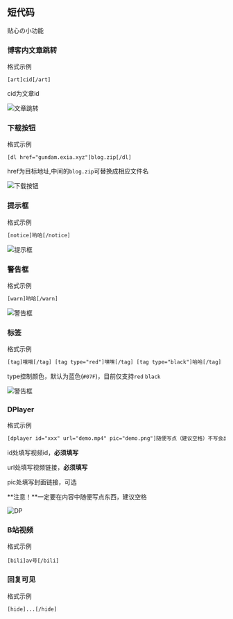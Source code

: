 ## 短代码
贴心の小功能


### 博客内文章跳转

格式示例

```
[art]cid[/art]
```

cid为文章id

![文章跳转](https://cdn.exia.xyz/img/G_Doc/G_theme_art2art.png)



### 下载按钮

格式示例

```
[dl href="gundam.exia.xyz"]blog.zip[/dl]
```

href为目标地址,中间的`blog.zip`可替换成相应文件名

![下载按钮](https://cdn.exia.xyz/img/G_Doc/G_theme_btn_download.png)

### 提示框

格式示例

```html
[notice]哟哈[/notice]
```

![提示框](https://cdn.exia.xyz/img/G_Doc/G_themes_shortcode_notice.png)

### 警告框

格式示例

```html
[warn]哟哈[/warn]
```

![警告框](https://cdn.exia.xyz/img/G_Doc/G_themes_shortcode_warn.png)

### 标签

格式示例

```html
[tag]哦哦[/tag] [tag type="red"]嘿嘿[/tag] [tag type="black"]哈哈[/tag]
```

type控制颜色，默认为蓝色(`#07F`)，目前仅支持`red` `black`

![警告框](https://cdn.exia.xyz/img/G_Doc/G_themes_shortcode_tags.png)

### DPlayer

格式示例

```html
[dplayer id="xxx" url="demo.mp4" pic="demo.png"]随便写点（建议空格）不写会出事[/dplayer]
```

id处填写视频id，**必须填写**

url处填写视频链接，**必须填写**

pic处填写封面链接，可选

**注意！**一定要在内容中随便写点东西，建议空格

![DP](https://cdn.exia.xyz/img/G_Doc/G_themes_shortcode_dplayer.png)



### B站视频

格式示例

```
[bili]av号[/bili]
```



### 回复可见

格式示例

```html
[hide]...[/hide]
```

